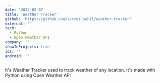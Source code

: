 ```yaml
---
date: '2022-02-07'
title: 'Weather Tracker'
github: 'https://github.com/secret-sahil/weather-tracker'
external: ''
tech:
  - Python
  - Open Weather API
company: ''
showInProjects: true
ios: ''
android: ''
---
```


It's Weather Tracker used to track weather of any location. It's made with Python using Open Weather API